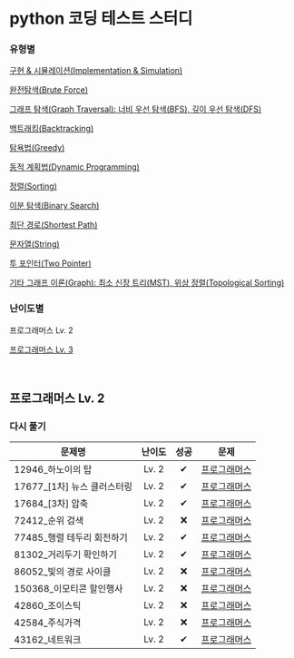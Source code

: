 # python 코딩 테스트 스터디
### 유형별
[구현 & 시뮬레이션(Implementation & Simulation)](/implementation_and_simulation/README.md)

[완전탐색(Brute Force)](/brute_force/README.md)

[그래프 탐색(Graph Traversal): 너비 우선 탐색(BFS), 깊이 우선 탐색(DFS)](../graph_traversal/README.md)

[백트래킹(Backtracking)](/backtracking/README.md)

[탐욕법(Greedy)](/greedy/README.md)

[동적 계획법(Dynamic Programming)](/dynamic_programming/README.md)

[정렬(Sorting)](/sorting/README.md)

[이분 탐색(Binary Search)](/binary_search/README.md)

[최단 경로(Shortest Path)](/shortest_path/README.md)

[문자열(String)](/string/README.md)

[투 포인터(Two Pointer)](/two_pointer/README.md)

[기타 그래프 이론(Graph): 최소 신장 트리(MST), 위상 정렬(Topological Sorting)](/graph/README.md)


### 난이도별
프로그래머스 Lv. 2

[프로그래머스 Lv. 3](/Programmers/Programmers_Lv3/README.md)

<br>

## 프로그래머스 Lv. 2
### 다시 풀기
|문제명|난이도|성공|문제|
|-----|:----:|:----:|:----:|
|12946_하노이의 탑|Lv. 2|✔|[프로그래머스](https://school.programmers.co.kr/learn/courses/30/lessons/12946)|
|17677_[1차] 뉴스 클러스터링|Lv. 2|✔|[프로그래머스](https://school.programmers.co.kr/learn/courses/30/lessons/17677)|
|17684_[3차] 압축|Lv. 2|✔|[프로그래머스](https://school.programmers.co.kr/learn/courses/30/lessons/17684)|
|72412_순위 검색|Lv. 2|❌|[프로그래머스](https://school.programmers.co.kr/learn/courses/30/lessons/72412)|
|77485_행렬 테두리 회전하기|Lv. 2|✔|[프로그래머스](https://school.programmers.co.kr/learn/courses/30/lessons/77485)|
|81302_거리두기 확인하기|Lv. 2|✔|[프로그래머스](https://school.programmers.co.kr/learn/courses/30/lessons/81302)|
|86052_빛의 경로 사이클|Lv. 2|❌|[프로그래머스](https://school.programmers.co.kr/learn/courses/30/lessons/86052)|
|150368_이모티콘 할인행사|Lv. 2|❌|[프로그래머스](https://school.programmers.co.kr/learn/courses/30/lessons/150368)|
|42860_조이스틱|Lv. 2|❌|[프로그래머스](https://school.programmers.co.kr/learn/courses/30/lessons/42860)|
|42584_주식가격|Lv. 2|❌|[프로그래머스](https://school.programmers.co.kr/learn/courses/30/lessons/42584)|
|43162_네트워크|Lv. 2|✔|[프로그래머스](https://school.programmers.co.kr/learn/courses/30/lessons/43162)|
